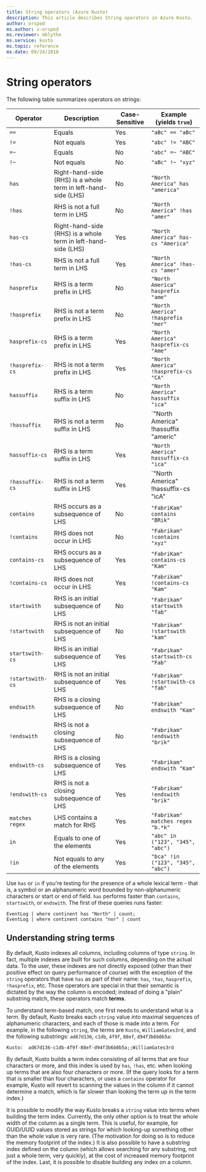 ```yaml
---
title: String operators (Azure Kusto)
description: This article describes String operators in Azure Kusto.
author: orspod
ms.author: v-orspod
ms.reviewer: mblythe
ms.service: kusto
ms.topic: reference
ms.date: 09/24/2018
---
```

# String operators

The following table summarizes operators on strings:

Operator       |Description                         |Case-Sensitive|Example (yields `true`)
---------------|------------------------------------|--------------|-----------------------
`==`           |Equals                              |Yes           |`"aBc" == "aBc"`
`!=`           |Not equals                          |Yes           |`"abc" != "ABC"`
`=~`           |Equals                              |No            |`"abc" =~ "ABC"`
`!~`           |Not equals                          |No            |`"aBc" !~ "xyz"`
`has`          |Right-hand-side (RHS) is a whole term in left-hand-side (LHS)|No|`"North America" has "america"`
`!has`         |RHS is not a full term in LHS       |No            |`"North America" !has "amer"` 
`has-cs`       |Right-hand-side (RHS) is a whole term in left-hand-side (LHS)|Yes|`"North America" has-cs "America"`
`!has-cs`      |RHS is not a full term in LHS       |Yes            |`"North America" !has-cs "amer"` 
`hasprefix`    |RHS is a term prefix in LHS         |No            |`"North America" hasprefix "ame"`
`!hasprefix`   |RHS is not a term prefix in LHS     |No            |`"North America" !hasprefix "mer"` 
`hasprefix-cs`    |RHS is a term prefix in LHS         |Yes            |`"North America" hasprefix-cs "Ame"`
`!hasprefix-cs`   |RHS is not a term prefix in LHS     |Yes            |`"North America" !hasprefix-cs "CA"` 
`hassuffix`    |RHS is a term suffix in LHS         |No            |`"North America" hassuffix "ica"`
`!hassuffix`   |RHS is not a term suffix in LHS     |No            |`"North America" !hassuffix "americ"
`hassuffix-cs`    |RHS is a term suffix in LHS         |Yes            |`"North America" hassuffix-cs "ica"`
`!hassuffix-cs`   |RHS is not a term suffix in LHS     |Yes            |`"North America" !hassuffix-cs "icA"
`contains`     |RHS occurs as a subsequence of LHS  |No            |`"FabriKam" contains "BRik"`
`!contains`    |RHS does not occur in LHS           |No            |`"Fabrikam" !contains "xyz"`
`contains-cs`   |RHS occurs as a subsequence of LHS  |Yes           |`"FabriKam" contains-cs "Kam"`
`!contains-cs`  |RHS does not occur in LHS           |Yes           |`"Fabrikam" !contains-cs "Kam"`
`startswith`   |RHS is an initial subsequence of LHS|No            |`"Fabrikam" startswith "fab"`
`!startswith`  |RHS is not an initial subsequence of LHS|No        |`"Fabrikam" !startswith "kam"`
`startswith-cs`   |RHS is an initial subsequence of LHS|Yes            |`"Fabrikam" startswith-cs "Fab"`
`!startswith-cs`  |RHS is not an initial subsequence of LHS|Yes        |`"Fabrikam" !startswith-cs "fab"`
`endswith`     |RHS is a closing subsequence of LHS|No             |`"Fabrikam" endswith "Kam"`
`!endswith`    |RHS is not a closing subsequence of LHS|No         |`"Fabrikam" !endswith "brik"`
`endswith-cs`     |RHS is a closing subsequence of LHS|Yes             |`"Fabrikam" endswith "Kam"`
`!endswith-cs`    |RHS is not a closing subsequence of LHS|Yes         |`"Fabrikam" !endswith "brik"`
`matches regex`|LHS contains a match for RHS        |Yes           |`"Fabrikam" matches regex "b.*k"`
`in`           |Equals to one of the elements       |Yes           |`"abc" in ("123", "345", "abc")`
`!in`          |Not equals to any of the elements   |Yes           |`"bca" !in ("123", "345", "abc")`


Use `has` or `in` if you're testing for the presence of a whole lexical term - that is,
a symbol or an alphanumeric word bounded by non-alphanumeric characters or start or end of field.
`has` performs faster than `contains`, `startswith`, or `endswith`.
The first of these queries runs faster:

```kusto
EventLog | where continent has "North" | count;
EventLog | where continent contains "nor" | count
```

## Understanding string terms

By default, Kusto indexes all columns, including columns of type `string`.
In fact, multiple indexes are built for such columns, depending on the actual
data. To the user, these indexes are not directly exposed (other than their
positive effect on query performance of course) with the exception of the
`string` operators that have `has` as part of their name: `has`, `!has`,
`hasprefix`, `!hasprefix`, etc. Those operators are special in that their semantic
is dictated by the way the column is encoded; instead of doing a "plain"
substring match, these operators match **terms**.

To understand term-based match, one first needs to understand what is a
term. By default, Kusto breaks each `string` value into maximal sequences of
alphanumeric characters, and each of those is made into a term. For example,
in the following `string`, the terms are `Kusto`, `WilliamGates3rd`, and
the following substrings: `ad67d136`, `c1db`, `4f9f`, `88ef`, `d94f3b6b0b5a`:

```
Kusto:  ad67d136-c1db-4f9f-88ef-d94f3b6b0b5a;;WilliamGates3rd
```

By default, Kusto builds a term index consisting of all terms that are
four characters or more, and this index is used by `has`, `!has`, etc.
when looking up terms that are also four characters or more. (If the query
looks for a term that is smaller than four characters, or uses a `contains`
operator for example, Kusto will revert to scanning the values in the column
if it cannot determine a match, which is far slower than looking the term
up in the term index.)

It is possible to modify the way Kusto breaks a `string` value into terms
when building the term index. Currently, the only other option is to treat
the whole width of the column as a single term. This is useful, for example,
for GUID/UUID values stored as strings for which looking-up something other
than the whole value is very rare. (The motivation for doing so is to
reduce the memory footprint of the index.) It is also possible to have
a substring index defined on the column (which allows searching for any
substring, not just a whole term, very quickly), at the cost of increased
memory footprint of the index. Last, it is possible to disable building
any index on a column.




